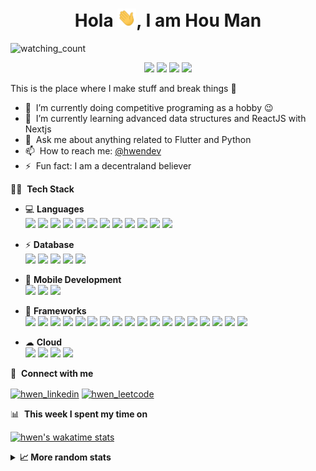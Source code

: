 <h1 align="center">Hola <img src="https://raw.githubusercontent.com/ABSphreak/ABSphreak/master/gifs/Hi.gif" width="30px">, I am Hou Man </h1>

<p align="left"> 
    <img src="https://komarev.com/ghpvc/?username=hwennnn&label=Profile%20views&color=0e75b6&style=flat" alt="watching_count" />
</p>

<p align="center">
<img src="https://img.shields.io/badge/Age-20-blue" />
  <img src="https://img.shields.io/badge/Focus-App%20Development-brightgreen" />
  <img src="https://img.shields.io/badge/Lives-Singapore-success" />
  <img src="https://img.shields.io/badge/Languages-English%20%26%20Chinese-brightgreen" />
</p>

This is the place where I make stuff and break things :rofl:

- 🔭 &nbsp;I’m currently doing competitive programing as a hobby :wink:
- 🌱 &nbsp;I’m currently learning advanced data structures and ReactJS with Nextjs
- 💬 &nbsp;Ask me about anything related to Flutter and Python
- 📫 &nbsp;How to reach me: [@hwendev](mailto:hwendev@gmail.com)
- ⚡ &nbsp;Fun fact: I am a decentraland believer

👩‍💻 &nbsp;**Tech Stack**

- 💻&nbsp;**Languages**
  <br>
  <img src="https://img.shields.io/badge/Python-3776AB?style=for-the-badge&logo=python&logoColor=white">
  <img src="https://img.shields.io/badge/HTML5-E34F26?style=for-the-badge&logo=html5&logoColor=white">
  <img src="https://img.shields.io/badge/CSS3-1572B6?style=for-the-badge&logo=css3&logoColor=white">
  <img src="https://img.shields.io/badge/JavaScript-323330?style=for-the-badge&logo=javascript&logoColor=F7DF1E">
  <img src="https://img.shields.io/badge/TypeScript-007ACC?style=for-the-badge&logo=typescript&logoColor=white">
  <img src="https://img.shields.io/badge/C%2B%2B-00599C?style=for-the-badge&logo=c%2B%2B&logoColor=white">
  <img src="https://img.shields.io/badge/C%23-239120?style=for-the-badge&logo=c-sharp&logoColor=white">
  <img src="https://img.shields.io/badge/Java-ED8B00?style=for-the-badge&logo=java&logoColor=white">
  <img src="https://img.shields.io/badge/Swift-FA7343?style=for-the-badge&logo=swift&logoColor=white">
  <img src="https://img.shields.io/badge/Go-00ADD8?style=for-the-badge&logo=go&logoColor=white">
  <img src="https://img.shields.io/badge/Solidity-e6e6e6?style=for-the-badge&logo=solidity&logoColor=black">
  <img src="https://img.shields.io/badge/json-5E5C5C?style=for-the-badge&logo=json&logoColor=white">

- ⚡&nbsp;**Database** <br>
  <img height="28" src="https://img.shields.io/badge/Cloud%20Firestore-red.svg?logo=firebase">
  <img src="https://img.shields.io/badge/MySQL-00000F?style=for-the-badge&logo=mysql&logoColor=white">
  <img src="https://img.shields.io/badge/MongoDB-white?style=for-the-badge&logo=mongodb&logoColor=4EA94B">
  <img src="https://img.shields.io/badge/SQLite-07405E?style=for-the-badge&logo=sqlite&logoColor=white">
  <img src="https://img.shields.io/badge/Amazon%20DynamoDB-4053D6?style=for-the-badge&logo=Amazon%20DynamoDB&logoColor=white">

- 📱&nbsp;**Mobile Development** <br>
  <img src="https://img.shields.io/badge/Flutter-02569B?style=for-the-badge&logo=flutter&logoColor=white">
  <img src="https://img.shields.io/badge/Android-3DDC84?style=for-the-badge&logo=android&logoColor=white">
  <img src="https://img.shields.io/badge/iOS-000000?style=for-the-badge&logo=ios&logoColor=white">

- 🚀&nbsp;**Frameworks** <br/>
  <img src="https://img.shields.io/badge/Node.js-339933?style=for-the-badge&logo=nodedotjs&logoColor=white">
  <img src="https://img.shields.io/badge/npm-CB3837?style=for-the-badge&logo=npm&logoColor=white">
  <img src="https://img.shields.io/badge/Express.js-000000?style=for-the-badge&logo=express&logoColor=white">
  <img src="https://img.shields.io/badge/Socket.io-010101?&style=for-the-badge&logo=Socket.io&logoColor=white">
  <img src="https://img.shields.io/badge/Sass-CC6699?style=for-the-badge&logo=sass&logoColor=white">
  <img src="https://img.shields.io/badge/React-20232A?style=for-the-badge&logo=react&logoColor=61DAFB">
  <img src="https://img.shields.io/badge/Angular-DD0031?style=for-the-badge&logo=angular&logoColor=white">
  <img src="https://img.shields.io/badge/AngularJS-E23237?style=for-the-badge&logo=angularjs&logoColor=white">
  <img src="https://img.shields.io/badge/Bootstrap-563D7C?style=for-the-badge&logo=bootstrap&logoColor=white">
  <img src="https://img.shields.io/badge/jQuery-0769AD?style=for-the-badge&logo=jquery&logoColor=white">
  <img src="https://img.shields.io/badge/Flask-000000?style=for-the-badge&logo=flask&logoColor=white">
  <img src="https://img.shields.io/badge/Docker-2CA5E0?style=for-the-badge&logo=docker&logoColor=white">
  <img src="https://img.shields.io/badge/next.js-000000?style=for-the-badge&logo=nextdotjs&logoColor=white">
  <img src="https://img.shields.io/badge/firebase-ffca28?style=for-the-badge&logo=firebase&logoColor=black">
  <img src="https://img.shields.io/badge/Git-F05032?style=for-the-badge&logo=git&logoColor=white">
  <img src="https://img.shields.io/badge/Postman-FF6C37?style=for-the-badge&logo=Postman&logoColor=white">
  <img src="https://img.shields.io/badge/Selenium-43B02A?style=for-the-badge&logo=Selenium&logoColor=white">
  <img src="https://img.shields.io/badge/JWT-000000?style=for-the-badge&logo=JSON%20web%20tokens&logoColor=white">

- ☁&nbsp;**Cloud** <br>
  <img src="https://img.shields.io/badge/Amazon_AWS-232F3E?style=for-the-badge&logo=amazon-aws&logoColor=white">
  <img src="https://img.shields.io/badge/Google_Cloud-4285F4?style=for-the-badge&logo=google-cloud&logoColor=white">
  <img src="https://img.shields.io/badge/Heroku-430098?style=for-the-badge&logo=heroku&logoColor=white">
  <img src="https://img.shields.io/badge/GitHub_Actions-2088FF?style=for-the-badge&logo=github-actions&logoColor=white">

🔗 &nbsp;**Connect with me**

<p align="left">
<a href="https://linkedin.com/in/hwendev" target="blank"><img align="center" src="https://img.shields.io/badge/LinkedIn-0077B5?style=for-the-badge&logo=linkedin&logoColor=white" alt="hwen_linkedin"></a>
<a href="https://www.leetcode.com/hwennn" target="blank"><img align="center" src="https://img.shields.io/badge/-LeetCode-FFA116?style=for-the-badge&logo=LeetCode&logoColor=black" alt="hwen_leetcode"></a>

📊 &nbsp;**This week I spent my time on**

[![hwen's wakatime stats](https://github-readme-stats.vercel.app/api/wakatime?username=hwen&theme=material-palenight&langs_count=5&hide_title=true)](https://github.com/anuraghazra/github-readme-stats)

<details>
  <summary><b>📈&nbsp;More random stats</b></summary>
  <br/>

![hwen's GitHub stats](https://github-readme-stats.vercel.app/api?username=hwennnn&show_icons=true&count_private=true&theme=material-palenight&hide_title=true) [![Top Langs](https://github-readme-stats.vercel.app/api/top-langs/?username=hwennnn&layout=compact&theme=material-palenight)](https://github.com/anuraghazra/github-readme-stats)
<a href='https://profile.codersrank.io/user/hwennnn/'>
<img src='https://cr-skills-chart-widget.azurewebsites.net/api/api?username=hwennnn&padding=30'>
</a>
![](https://github-profile-trophy.vercel.app/?username=hwennnn&theme=dracula&margin-w=10)

</details>
